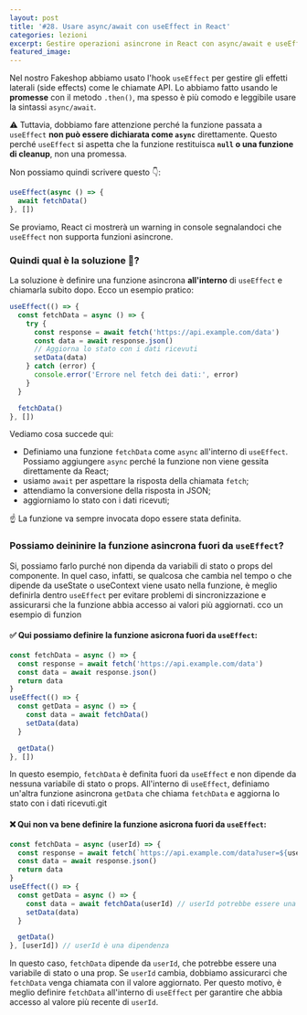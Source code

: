 ```yaml
---
layout: post
title: '#28. Usare async/await con useEffect in React'
categories: lezioni
excerpt: Gestire operazioni asincrone in React con async/await e useEffect
featured_image:
---
```


Nel nostro Fakeshop abbiamo usato l'hook `useEffect` per gestire gli effetti laterali (side effects) come le chiamate API. Lo abbiamo fatto usando le **promesse** con il metodo `.then()`, ma spesso è più comodo e leggibile usare la sintassi `async/await`.

⚠️ Tuttavia, dobbiamo fare attenzione perché la funzione passata a `useEffect` **non può essere dichiarata come `async`** direttamente. Questo perché `useEffect` si aspetta che la funzione restituisca **`null` o una funzione di cleanup**, non una promessa.

Non possiamo quindi scrivere questo 👇:

```jsx
useEffect(async () => {
  await fetchData()
}, [])
```

Se proviamo, React ci mostrerà un warning in console segnalandoci che `useEffect` non supporta funzioni asincrone.

### Quindi qual è la soluzione 🤔?

La soluzione è definire una funzione asincrona **all'interno** di `useEffect` e chiamarla subito dopo. Ecco un esempio pratico:

```jsx
useEffect(() => {
  const fetchData = async () => {
    try {
      const response = await fetch('https://api.example.com/data')
      const data = await response.json()
      // Aggiorna lo stato con i dati ricevuti
      setData(data)
    } catch (error) {
      console.error('Errore nel fetch dei dati:', error)
    }
  }

  fetchData()
}, [])
```

Vediamo cosa succede qui:

- Definiamo una funzione `fetchData` come `async` all'interno di `useEffect`. Possiamo aggiungere `async` perché la funzione non viene gessita direttamente da React;
- usiamo `await` per aspettare la risposta della chiamata `fetch`;
- attendiamo la conversione della risposta in JSON;
- aggiorniamo lo stato con i dati ricevuti;

☝️ La funzione va sempre invocata dopo essere stata definita.

### Possiamo deininire la funzione asincrona fuori da `useEffect`?

Si, possiamo farlo purché non dipenda da variabili di stato o props del componente. In quel caso, infatti, se qualcosa che cambia nel tempo o che dipende da useState o useContext viene usato nella funzione, è meglio definirla dentro `useEffect` per evitare problemi di sincronizzazione e assicurarsi che la funzione abbia accesso ai valori più aggiornati.
cco un esempio di funzion

#### ✅ Qui possiamo definire la funzione asicrona fuori da `useEffect`:

```jsx
const fetchData = async () => {
  const response = await fetch('https://api.example.com/data')
  const data = await response.json()
  return data
}
useEffect(() => {
  const getData = async () => {
    const data = await fetchData()
    setData(data)
  }

  getData()
}, [])
```

In questo esempio, `fetchData` è definita fuori da `useEffect` e non dipende da nessuna variabile di stato o props. All'interno di `useEffect`, definiamo un'altra funzione asincrona `getData` che chiama `fetchData` e aggiorna lo stato con i dati ricevuti.git

#### ❌ Qui **non va bene** definire la funzione asicrona fuori da `useEffect`:

```jsx
const fetchData = async (userId) => {
  const response = await fetch(`https://api.example.com/data?user=${userId}`)
  const data = await response.json()
  return data
}
useEffect(() => {
  const getData = async () => {
    const data = await fetchData(userId) // userId potrebbe essere una variabile di stato o props
    setData(data)
  }

  getData()
}, [userId]) // userId è una dipendenza
```

In questo caso, `fetchData` dipende da `userId`, che potrebbe essere una variabile di stato o una prop. Se `userId` cambia, dobbiamo assicurarci che `fetchData` venga chiamata con il valore aggiornato. Per questo motivo, è meglio definire `fetchData` all'interno di `useEffect` per garantire che abbia accesso al valore più recente di `userId`.
